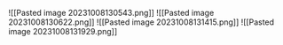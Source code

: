 ![[Pasted image 20231008130543.png]]
![[Pasted image 20231008130622.png]]
![[Pasted image 20231008131415.png]]
![[Pasted image 20231008131929.png]]